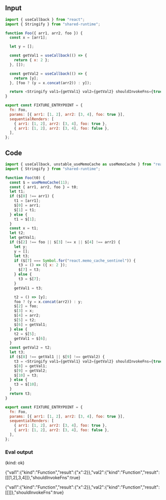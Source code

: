 
## Input

```javascript
import { useCallback } from "react";
import { Stringify } from "shared-runtime";

function Foo({ arr1, arr2, foo }) {
  const x = [arr1];

  let y = [];

  const getVal1 = useCallback(() => {
    return { x: 2 };
  }, []);

  const getVal2 = useCallback(() => {
    return [y];
  }, [foo ? (y = x.concat(arr2)) : y]);

  return <Stringify val1={getVal1} val2={getVal2} shouldInvokeFns={true} />;
}

export const FIXTURE_ENTRYPOINT = {
  fn: Foo,
  params: [{ arr1: [1, 2], arr2: [3, 4], foo: true }],
  sequentialRenders: [
    { arr1: [1, 2], arr2: [3, 4], foo: true },
    { arr1: [1, 2], arr2: [3, 4], foo: false },
  ],
};

```

## Code

```javascript
import { useCallback, unstable_useMemoCache as useMemoCache } from "react";
import { Stringify } from "shared-runtime";

function Foo(t0) {
  const $ = useMemoCache(11);
  const { arr1, arr2, foo } = t0;
  let t1;
  if ($[0] !== arr1) {
    t1 = [arr1];
    $[0] = arr1;
    $[1] = t1;
  } else {
    t1 = $[1];
  }
  const x = t1;
  let t2;
  let getVal1;
  if ($[2] !== foo || $[3] !== x || $[4] !== arr2) {
    let y;
    y = [];
    let t3;
    if ($[7] === Symbol.for("react.memo_cache_sentinel")) {
      t3 = () => ({ x: 2 });
      $[7] = t3;
    } else {
      t3 = $[7];
    }
    getVal1 = t3;

    t2 = () => [y];
    foo ? (y = x.concat(arr2)) : y;
    $[2] = foo;
    $[3] = x;
    $[4] = arr2;
    $[5] = t2;
    $[6] = getVal1;
  } else {
    t2 = $[5];
    getVal1 = $[6];
  }
  const getVal2 = t2;
  let t3;
  if ($[8] !== getVal1 || $[9] !== getVal2) {
    t3 = <Stringify val1={getVal1} val2={getVal2} shouldInvokeFns={true} />;
    $[8] = getVal1;
    $[9] = getVal2;
    $[10] = t3;
  } else {
    t3 = $[10];
  }
  return t3;
}

export const FIXTURE_ENTRYPOINT = {
  fn: Foo,
  params: [{ arr1: [1, 2], arr2: [3, 4], foo: true }],
  sequentialRenders: [
    { arr1: [1, 2], arr2: [3, 4], foo: true },
    { arr1: [1, 2], arr2: [3, 4], foo: false },
  ],
};

```
      
### Eval output
(kind: ok) <div>{"val1":{"kind":"Function","result":{"x":2}},"val2":{"kind":"Function","result":[[[1,2],3,4]]},"shouldInvokeFns":true}</div>
<div>{"val1":{"kind":"Function","result":{"x":2}},"val2":{"kind":"Function","result":[[]]},"shouldInvokeFns":true}</div>